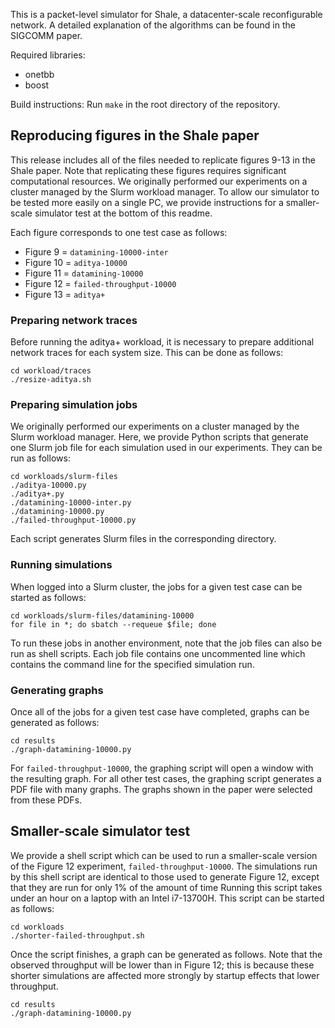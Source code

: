This is a packet-level simulator for Shale, a datacenter-scale reconfigurable network.
A detailed explanation of the algorithms can be found in the SIGCOMM paper.

Required libraries:
 - onetbb
 - boost

Build instructions: Run `make` in the root directory of the repository.

## Reproducing figures in the Shale paper

This release includes all of the files needed to replicate figures 9-13 in the Shale paper.
Note that replicating these figures requires significant computational resources.
We originally performed our experiments on a cluster managed by the Slurm workload manager.
To allow our simulator to be tested more easily on a single PC, we provide instructions for a smaller-scale simulator test at the bottom of this readme.

Each figure corresponds to one test case as follows:
 - Figure 9 = `datamining-10000-inter`
 - Figure 10 = `aditya-10000`
 - Figure 11 = `datamining-10000`
 - Figure 12 = `failed-throughput-10000`
 - Figure 13 = `aditya+`

### Preparing network traces

Before running the aditya+ workload, it is necessary to prepare additional network traces for each system size. This can be done as follows:

```
cd workload/traces
./resize-aditya.sh
```

### Preparing simulation jobs

We originally performed our experiments on a cluster managed by the Slurm workload manager.
Here, we provide Python scripts that generate one Slurm job file for each simulation used in our experiments.
They can be run as follows:

```
cd workloads/slurm-files
./aditya-10000.py
./aditya+.py
./datamining-10000-inter.py
./datamining-10000.py
./failed-throughput-10000.py
```

Each script generates Slurm files in the corresponding directory.

### Running simulations

When logged into a Slurm cluster, the jobs for a given test case can be started as follows:

```
cd workloads/slurm-files/datamining-10000
for file in *; do sbatch --requeue $file; done
```

To run these jobs in another environment, note that the job files can also be run as shell scripts.
Each job file contains one uncommented line which contains the command line for the specified simulation run.

### Generating graphs

Once all of the jobs for a given test case have completed, graphs can be generated as follows:

```
cd results
./graph-datamining-10000.py
```

For `failed-throughput-10000`, the graphing script will open a window with the resulting graph. For all other test cases, the graphing script generates a PDF file with many graphs. The graphs shown in the paper were selected from these PDFs.




## Smaller-scale simulator test

We provide a shell script which can be used to run a smaller-scale version of the Figure 12 experiment, `failed-throughput-10000`.
The simulations run by this shell script are identical to those used to generate Figure 12, except that they are run for only 1% of the amount of time
Running this script takes under an hour on a laptop with an Intel i7-13700H.
This script can be started as follows:

```
cd workloads
./shorter-failed-throughput.sh
```

Once the script finishes, a graph can be generated as follows. Note that the observed throughput will be lower than in Figure 12; this is because these shorter simulations are affected more strongly by startup effects that lower throughput.

```
cd results
./graph-datamining-10000.py
```

